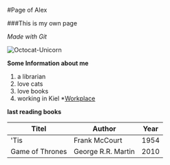 #Page of Alex

###This is my own page

*Made with Git*


![Octocat-Unicorn](https://octodex.github.com/images/twenty-percent-cooler-octocat.png)


**Some Information about me**
1. a librarian
2. love cats
3. love books
4. working in Kiel
  *[Workplace](www.ipn.uni-kiel.de/en)
  

**last reading books**

|Titel     |Author   |Year     |
|----------|----------|----------|
|'Tis	   |Frank McCourt   |1954   |
|Game of Thrones   |George R.R. Martin   |2010   |